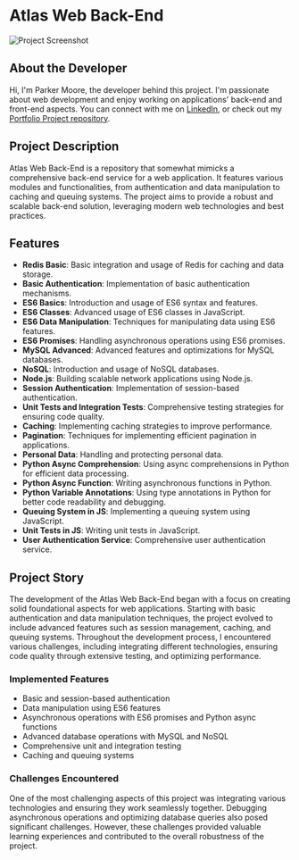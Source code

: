 # Atlas Web Back-End

![Project Screenshot](link-to-screenshot.png)

## About the Developer

Hi, I'm Parker Moore, the developer behind this project. I'm passionate about web development and enjoy working on applications' back-end and front-end aspects. You can connect with me on [LinkedIn](https://www.linkedin.com/in/parkermoore317/), or check out my [Portfolio Project repository](https://github.com/cpmoore0317/cpmoore0317.github.io).

## Project Description

Atlas Web Back-End is a repository that somewhat mimicks a comprehensive back-end service for a web application. It features various modules and functionalities, from authentication and data manipulation to caching and queuing systems. The project aims to provide a robust and scalable back-end solution, leveraging modern web technologies and best practices.

## Features

* **Redis Basic**: Basic integration and usage of Redis for caching and data storage.
* **Basic Authentication**: Implementation of basic authentication mechanisms.
* **ES6 Basics**: Introduction and usage of ES6 syntax and features.
* **ES6 Classes**: Advanced usage of ES6 classes in JavaScript.
* **ES6 Data Manipulation**: Techniques for manipulating data using ES6 features.
* **ES6 Promises**: Handling asynchronous operations using ES6 promises.
* **MySQL Advanced**: Advanced features and optimizations for MySQL databases.
* **NoSQL**: Introduction and usage of NoSQL databases.
* **Node.js**: Building scalable network applications using Node.js.
* **Session Authentication**: Implementation of session-based authentication.
* **Unit Tests and Integration Tests**: Comprehensive testing strategies for ensuring code quality.
* **Caching**: Implementing caching strategies to improve performance.
* **Pagination**: Techniques for implementing efficient pagination in applications.
* **Personal Data**: Handling and protecting personal data.
* **Python Async Comprehension**: Using async comprehensions in Python for efficient data processing.
* **Python Async Function**: Writing asynchronous functions in Python.
* **Python Variable Annotations**: Using type annotations in Python for better code readability and debugging.
* **Queuing System in JS**: Implementing a queuing system using JavaScript.
* **Unit Tests in JS**: Writing unit tests in JavaScript.
* **User Authentication Service**: Comprehensive user authentication service.

## Project Story

The development of the Atlas Web Back-End began with a focus on creating solid foundational aspects for web applications. Starting with basic authentication and data manipulation techniques, the project evolved to include advanced features such as session management, caching, and queuing systems. Throughout the development process, I encountered various challenges, including integrating different technologies, ensuring code quality through extensive testing, and optimizing performance.

### Implemented Features

* Basic and session-based authentication
* Data manipulation using ES6 features
* Asynchronous operations with ES6 promises and Python async functions
* Advanced database operations with MySQL and NoSQL
* Comprehensive unit and integration testing
* Caching and queuing systems

### Challenges Encountered

One of the most challenging aspects of this project was integrating various technologies and ensuring they work seamlessly together. Debugging asynchronous operations and optimizing database queries also posed significant challenges. However, these challenges provided valuable learning experiences and contributed to the overall robustness of the project.
